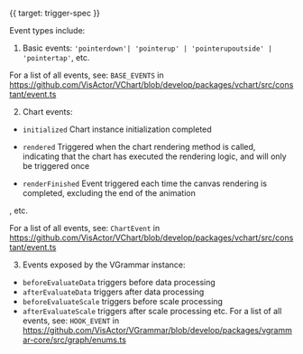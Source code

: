 {{ target: trigger-spec }}

<!-- ITriggerSpec -->

Event types include:

1. Basic events: `'pointerdown'| 'pointerup' | 'pointerupoutside' | 'pointertap'`, etc.

For a list of all events, see: `BASE_EVENTS` in https://github.com/VisActor/VChart/blob/develop/packages/vchart/src/constant/event.ts

2. Chart events:

- `initialized` Chart instance initialization completed

- `rendered` Triggered when the chart rendering method is called, indicating that the chart has executed the rendering logic, and will only be triggered once

- `renderFinished` Event triggered each time the canvas rendering is completed, excluding the end of the animation

, etc.

For a list of all events, see: `ChartEvent` in https://github.com/VisActor/VChart/blob/develop/packages/vchart/src/constant/event.ts

3. Events exposed by the VGrammar instance:

- `beforeEvaluateData` triggers before data processing
- `afterEvaluateData` triggers after data processing
- `beforeEvaluateScale` triggers before scale processing
- `afterEvaluateScale` triggers after scale processing
  etc.
  For a list of all events, see: `HOOK_EVENT` in https://github.com/VisActor/VGrammar/blob/develop/packages/vgrammar-core/src/graph/enums.ts
